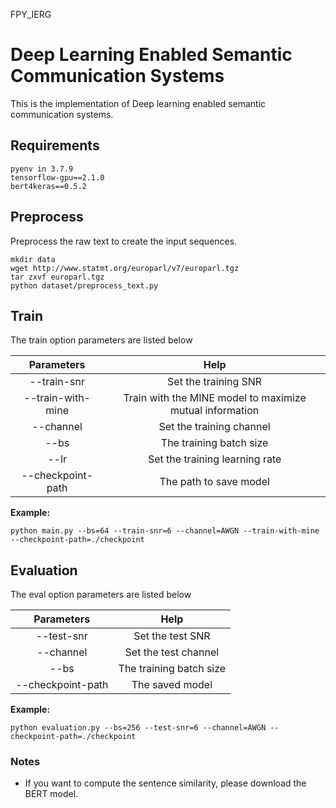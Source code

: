 <cneter>FPY_IERG</center>
# Deep Learning Enabled Semantic Communication Systems

This is the implementation of  Deep learning enabled semantic communication systems.

## Requirements
```
pyenv in 3.7.9
tensorflow-gpu==2.1.0
bert4keras==0.5.2
```

## Preprocess

Preprocess the raw text to create the input sequences.

```shell
mkdir data
wget http://www.statmt.org/europarl/v7/europarl.tgz
tar zxvf europarl.tgz
python dataset/preprocess_text.py
```

## Train


The train option parameters are listed below

|    Parameters     |                           Help                           |
| :---------------: | :------------------------------------------------------: |
|    --train-snr    |                   Set the training SNR                   |
| --train-with-mine | Train with the MINE model to maximize mutual information |
|     --channel     |                 Set the training channel                 |
|       --bs        |                 The training batch size                  |
|       --lr        |              Set the training learning rate              |
| --checkpoint-path |                  The path to save model                  |

**Example:**

```shell
python main.py --bs=64 --train-snr=6 --channel=AWGN --train-with-mine --checkpoint-path=./checkpoint 
```

 

## Evaluation

The eval option parameters are listed below

|    Parameters     |              Help              |
| :---------------: | :----------------------------: |
|    --test-snr     |        Set the test SNR        |
|     --channel     |    Set the test channel    |
|       --bs        |    The training batch size     |
| --checkpoint-path |     The saved model     |

**Example:**

```shell
python evaluation.py --bs=256 --test-snr=6 --channel=AWGN --checkpoint-path=./checkpoint
```
### Notes
+ If you want to compute the sentence similarity, please download the BERT model.

